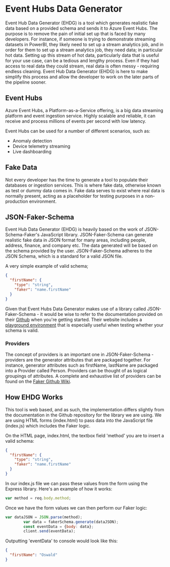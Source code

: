 # Event Hubs Data Generator

Event Hub Data Generator (EHDG) is a tool which generates realistic fake data based on a provided schema and sends it to Azure Event Hubs. The purpose is to remove the pain of initial set up that is faced by many developers. For instance, if someone is trying to demonstrate streaming datasets in PowerBI, they likely need to set up a stream analytics job, and in order for them to set up a stream analytics job, they need data; in particular hot data. Setting up this stream of hot data, particularly data that is useful for your use case, can be a tedious and lengthy process. Even if they had access to real data they could stream, real data is often messy - requiring endless cleaning. Event Hub Data Generator (EHDG) is here to make simplify this process and allow the developer to work on the later parts of the pipeline sooner. 

## Event Hubs

Azure Event Hubs, a Platform-as-a-Service offering, is a big data streaming platform and event ingestion service. Highly scalable and reliable, it can receive and process millions of events per second with low latency. 

Event Hubs can be used for a number of different scenarios, such as:

- Anomaly detection
- Device telemetry streaming
- Live dashboarding

## Fake Data

Not every developer has the time to generate a tool to populate their databases or ingestion services. This is where fake data, otherwise known as test or dummy data comes in. Fake data serves to exist where real data is normally present, acting as a placeholder for testing purposes in a non-production environment.

## JSON-Faker-Schema

Event Hub Data Generator (EHDG) is heavily based on the work of JSON-Schema-Faker's JavaScript library. JSON-Faker-Schema can generate realistic fake data in JSON format for many areas, including people, address, finance, and company etc. The data generated will be based on the schema provided by the user. JSON-Faker-Schema adheres to the JSON Schema, which is a standard for a valid JSON file. 

A very simple example of valid schema;

```json
{
  "firstName": {
    "type": "string",
    "faker": "name.firstName"
  }
}
```

Given that Event Hubs Data Generator makes use of a library called JSON-Faker-Schema - it would be wise to refer to the documentation provided on their [Github](https://github.com/json-schema-faker/json-schema-faker/) when you're getting started. Their website includes a [playground environment](https://json-schema-faker.js.org/) that is especially useful when testing whether your schema is valid.

### Providers

The concept of providers is an important one in JSON-Faker-Schema - providers are the generator attributes that are packaged together. For instance, generator attributes such as firstName, lastName are packaged into a Provider called Person. Providers can be thought of as logical groupings of attributes. A complete and exhaustive list of providers can be found on the [Faker Github Wiki](https://github.com/Marak/faker.js/wiki).

## How EHDG Works

This tool is web based, and as such, the implementation differs slightly from the documentation in the Github repository for the library we are using. We are using HTML forms (index.html) to pass data into the JavaScript file (index.js) which includes the Faker logic.

On the HTML page, index.html, the textbox field 'method' you are to insert a valid schema:

``` json
{
  "firstName": {
    "type": "string",
    "faker": "name.firstName"
  }
}
```

In our index.js file we can pass these values from the form using the Express library. Here's an example of how it works:

```javascript
var method = req.body.method;
```

Once we have the form values we can then perform our Faker logic:

```javascript
var dataJSON = JSON.parse(method);
        var data = fakerSchema.generate(dataJSON);
        const eventData = {body: data};
        client.send(eventData); 
```

Outputting 'eventData' to console would look like this:

```json
{
  "firstName": "Oswald"
}
```

## 
